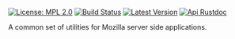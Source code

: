 [![License: MPL 2.0]][mpl 2.0] [![Build Status]][travis]
[![Latest Version]][crates.io] [![Api Rustdoc]][rustdoc]

[license: mpl 2.0]: https://img.shields.io/badge/License-MPL%202.0-blue.svg
[mpl 2.0]: https://opensource.org/licenses/MPL-2.0
[build status]:
  https://travis-ci.org/mozilla-services/common-rs.svg?branch=master
[travis]: https://travis-ci.org/mozilla-services/common-rs
[latest version]: https://img.shields.io/crates/v/mozsvc-common.svg
[crates.io]: https://crates.io/crates/mozsvc-common
[api rustdoc]: https://img.shields.io/badge/api-rustdoc-blue.svg
[rustdoc]: https://docs.rs/mozsvc-common

A common set of utilities for Mozilla server side applications.
